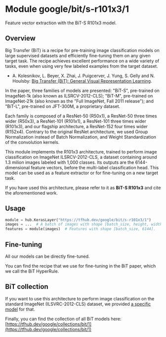 # Module google/bit/s-r101x3/1

Feature vector extraction with the BiT-S R101x3 model.

<!-- fine-tunable: true -->
<!-- format: saved_model_2 -->
<!-- module-type: image-feature-vector -->
<!-- network-architecture: ResNet101x3-v2 -->


## Overview

Big Transfer (BiT) is a recipe for pre-training image classification models on
large supervised datasets and efficiently fine-tuning them on any given target
task. The recipe achieves excellent performance on a wide variety of tasks,
even when using very few labeled examples from the target dataset.

* A. Kolesnikov, L. Beyer, X. Zhai, J. Puigcerver, J. Yung, S. Gelly and
  N. Houlsby:
  [Big Transfer (BiT): General Visual Representation Learning](https://arxiv.org/abs/1912.11370).

In the paper, three families of models are presented: "BiT-S", pre-trained on
ImageNet-1k (also known as ILSRCV-2012-CLS); "BiT-M", pre-trained on
ImageNet-21k (also known as the "Full ImageNet, Fall 2011 release");
and "BiT-L", pre-trained on JFT-300M, a proprietary dataset.

Each family is composed of a ResNet-50 (R50x1), a ResNet-50 three times wider
(R50x3), a ResNet-101 (R101x1), a ResNet-101 three times wider (R101x3), and our
flagship architecture, a ResNet-152 four times wider (R152x4). Contrary to the
original ResNet architecture, we used Group Normalization instead of Batch
Normalization, and Weight Standardization of the convolution kernels.

This module implements the R101x3 architecture, trained to perform
image classification on ImageNet ILSRCV-2012-CLS, a dataset containing around
1.3 milion images labeled with 1,000 classes.
Its outputs are the 6144-dimensional feature vectors, before the
multi-label classification head. This model can be used as a feature extractor
or for fine-tuning on a new target task.

If you have used this architecture, please refer to it as
**BiT-S R101x3** and cite the aforementioned work.

## Usage

```python
module = hub.KerasLayer("https://tfhub.dev/google/bit/s-r101x3/1")
images = ...  # A batch of images with shape [batch_size, height, width, 3].
features = module(images)  # Features with shape [batch_size, 6144].
```

## Fine-tuning

All our models can be directly fine-tuned.

You can find the recipe that we use for fine-tuning in the BiT paper, which we
call the BiT HyperRule.

## BiT collection

If you want to use this architecture to perform image classification on
the standard ImageNet (ILSVRC-2012-CLS) dataset, we provided
[a specific model](https://tfhub.dev/google/bit/s-r101x3/ilsvrc2012_classification/1)
for that.

Finally, you can find the collection of all BiT models here: [https://tfhub.dev/google/collections/bit/1](https://tfhub.dev/google/collections/bit/1)
